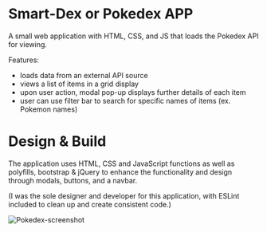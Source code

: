 # Smart-Dex or Pokedex APP

A small web application with HTML, CSS, and JS that loads the Pokedex API for viewing.

Features:
- loads data from an external API source
- views a list of items in a grid display
- upon user action, modal pop-up displays further details of each item
- user can use filter bar to search for specific names of items (ex. Pokemon names)

# Design & Build
The application uses HTML, CSS and JavaScript functions as well as polyfills, bootstrap & jQuery to enhance the functionality and design through modals, buttons, and a navbar.

(I was the sole designer and developer for this application, with ESLint included to clean up and create consistent code.)

![Pokedex-screenshot](https://user-images.githubusercontent.com/91907563/181870696-4c49089f-eff9-4a92-b54e-169434312362.png)
